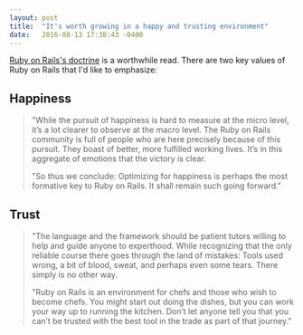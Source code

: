 ```yaml
---
layout: post
title:  "It's worth growing in a happy and trusting environment"
date:   2016-08-13 17:38:43 -0400
---
```


[Ruby on Rails's doctrine](http://rubyonrails.org/doctrine/) is a worthwhile read. There are two key values of Ruby on Rails that I'd like to emphasize:

## Happiness

> "While the pursuit of happiness is hard to measure at the micro level, it’s a lot clearer to observe at the macro level. The Ruby on Rails community is full of people who are here precisely because of this pursuit. They boast of better, more fulfilled working lives. It’s in this aggregate of emotions that the victory is clear.
> 
> "So thus we conclude: Optimizing for happiness is perhaps the most formative key to Ruby on Rails. It shall remain such going forward."


## Trust

>  "The language and the framework should be patient tutors willing to help and guide anyone to experthood. While recognizing that the only reliable course there goes through the land of mistakes: Tools used wrong, a bit of blood, sweat, and perhaps even some tears. There simply is no other way.
> 
> "Ruby on Rails is an environment for chefs and those who wish to become chefs. You might start out doing the dishes, but you can work your way up to running the kitchen. Don’t let anyone tell you that you can’t be trusted with the best tool in the trade as part of that journey."


